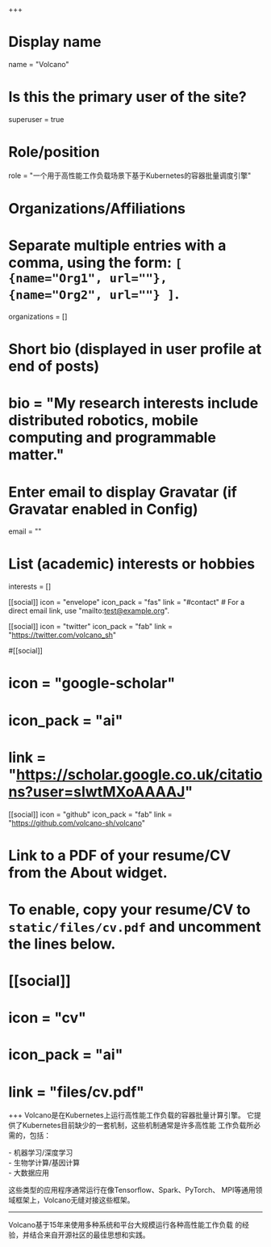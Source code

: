 +++
# Display name
name = "Volcano"

# Is this the primary user of the site?
superuser = true

# Role/position
role = "一个用于高性能工作负载场景下基于Kubernetes的容器批量调度引擎"

# Organizations/Affiliations
#   Separate multiple entries with a comma, using the form: `[ {name="Org1", url=""}, {name="Org2", url=""} ]`.
organizations = []

# Short bio (displayed in user profile at end of posts)
# bio = "My research interests include distributed robotics, mobile computing and programmable matter."

# Enter email to display Gravatar (if Gravatar enabled in Config)
email = ""

# List (academic) interests or hobbies
interests = []

[[social]]
  icon = "envelope"
  icon_pack = "fas"
  link = "#contact"  # For a direct email link, use "mailto:test@example.org".

[[social]]
  icon = "twitter"
  icon_pack = "fab"
  link = "https://twitter.com/volcano_sh"

#[[social]]
 # icon = "google-scholar"
 # icon_pack = "ai"
 # link = "https://scholar.google.co.uk/citations?user=sIwtMXoAAAAJ"

[[social]]
  icon = "github"
  icon_pack = "fab"
  link = "https://github.com/volcano-sh/volcano"

# Link to a PDF of your resume/CV from the About widget.
# To enable, copy your resume/CV to `static/files/cv.pdf` and uncomment the lines below.
# [[social]]
#   icon = "cv"
#   icon_pack = "ai"
#   link = "files/cv.pdf"

+++
Volcano是在Kubernetes上运行高性能工作负载的容器批量计算引擎。
它提供了Kubernetes目前缺少的一套机制，这些机制通常是许多高性能
工作负载所必需的，包括：

\-  机器学习/深度学习   
\-  生物学计算/基因计算    
\-  大数据应用


这些类型的应用程序通常运行在像Tensorflow、Spark、PyTorch、
MPI等通用领域框架上，Volcano无缝对接这些框架。

***

Volcano基于15年来使用多种系统和平台大规模运行各种高性能工作负载
的经验，并结合来自开源社区的最佳思想和实践。
